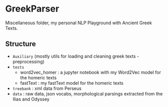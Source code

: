 # GreekParser

Miscellaneous folder, my personal NLP Playground with Ancient Greek Texts.

## Structure

+ `Auxiliary` (mostly utils for loading and cleaning greek texts - preprocessing)
+ `tests`
    + word2vec_homer : a jupyter notebook with my Word2Vec model for the homeric texts
    + fastText : my fastText model for the homeric texts
+ `treebank` : xml data from Perseus
+ `data` : raw data, json vocabs, morphological parsings extracted from the Ilias and Odyssey